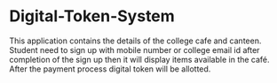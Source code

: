 # Digital-Token-System
This application contains the details of the college cafe and canteen. Student need to sign up with mobile number or college email id after completion of the sign up then it will display items available in the café. After the payment process digital token will be allotted.
